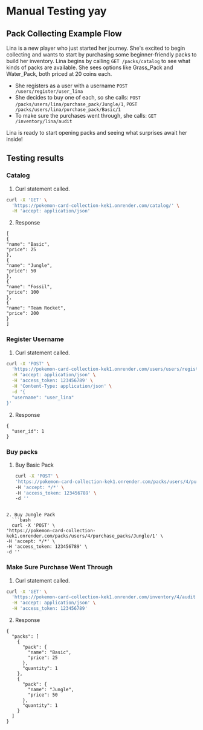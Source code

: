 # Manual Testing yay

## Pack Collecting Example Flow

Lina is a new player who just started her journey. She's excited to begin collecting and wants to start by purchasing some beginner-friendly packs to build her inventory.
Lina begins by calling `GET /packs/catalog` to see what kinds of packs are available. She sees options like Grass_Pack and Water_Pack, both priced at 20 coins each.

- She registers as a user with a username `POST /users/register/user_lina`
- She decides to buy one of each, so she calls: `POST /packs/users/lina/purchase_pack/Jungle/1`, `POST /packs/users/lina/purchase_pack/Basic/1`
- To make sure the purchases went through, she calls: `GET /inventory/lina/audit`

Lina is ready to start opening packs and seeing what surprises await her inside!

## Testing results

### Catalog

1. Curl statement called.

```bash
curl -X 'GET' \
  'https://pokemon-card-collection-kek1.onrender.com/catalog/' \
  -H 'accept: application/json'
```

2. Response

```
[
{
"name": "Basic",
"price": 25
},
{
"name": "Jungle",
"price": 50
},
{
"name": "Fossil",
"price": 100
},
{
"name": "Team Rocket",
"price": 200
}
]
```

### Register Username

1. Curl statement called.

```bash
curl -X 'POST' \
  'https://pokemon-card-collection-kek1.onrender.com/users/users/register/{username}' \
  -H 'accept: application/json' \
  -H 'access_token: 123456789' \
  -H 'Content-Type: application/json' \
  -d '{
  "username": "user_lina"
}'
```

2. Response

```
{
  "user_id": 1
}
```

### Buy packs

1. Buy Basic Pack
   
   ```bash
   curl -X 'POST' \
   'https://pokemon-card-collection-kek1.onrender.com/packs/users/4/purchase_packs/Basic/1' \
   -H 'accept: */*' \
   -H 'access_token: 123456789' \
   -d ''
   ```

````

2. Buy Jungle Pack
  ```bash
  curl -X 'POST' \
'https://pokemon-card-collection-kek1.onrender.com/packs/users/4/purchase_packs/Jungle/1' \
-H 'accept: */*' \
-H 'access_token: 123456789' \
-d ''
````

### Make Sure Purchase Went Through

1. Curl statement called.

```bash
curl -X 'GET' \
  'https://pokemon-card-collection-kek1.onrender.com/inventory/4/audit' \
  -H 'accept: application/json' \
  -H 'access_token: 123456789'
```

2. Response

```
{
  "packs": [
    {
      "pack": {
        "name": "Basic",
        "price": 25
      },
      "quantity": 1
    },
    {
      "pack": {
        "name": "Jungle",
        "price": 50
      },
      "quantity": 1
    }
  ]
}
```
